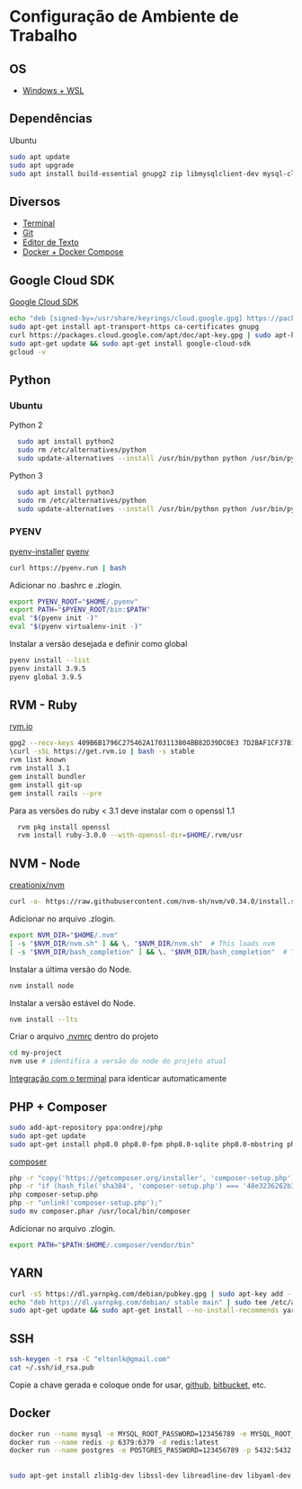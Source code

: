 # Configuração de Ambiente de Trabalho

## OS

- [Windows + WSL](WSL.md)

## Dependências

Ubuntu

```sh
sudo apt update
sudo apt upgrade
sudo apt install build-essential gnupg2 zip libmysqlclient-dev mysql-client libpq-dev postgresql-client imagemagick libvips
```

## Diversos

- [Terminal](Terminal.md)
- [Git](Git.md)
- [Editor de Texto](Editor.md)
- [Docker + Docker Compose](Docker.md)

## Google Cloud SDK

[Google Cloud SDK](https://cloud.google.com/sdk/docs/install#deb)

```sh
echo "deb [signed-by=/usr/share/keyrings/cloud.google.gpg] https://packages.cloud.google.com/apt cloud-sdk main" | sudo tee -a /etc/apt/sources.list.d/google-cloud-sdk.list
sudo apt-get install apt-transport-https ca-certificates gnupg
curl https://packages.cloud.google.com/apt/doc/apt-key.gpg | sudo apt-key --keyring /usr/share/keyrings/cloud.google.gpg add -
sudo apt-get update && sudo apt-get install google-cloud-sdk
gcloud -v
```

## Python

### Ubuntu

Python 2

```sh
  sudo apt install python2
  sudo rm /etc/alternatives/python
  sudo update-alternatives --install /usr/bin/python python /usr/bin/python2 1
```

Python 3

```sh
  sudo apt install python3
  sudo rm /etc/alternatives/python
  sudo update-alternatives --install /usr/bin/python python /usr/bin/python3 1
```

### PYENV

[pyenv-installer](https://github.com/pyenv/pyenv-installer)
[pyenv](https://github.com/pyenv/pyenv)


```sh
curl https://pyenv.run | bash
```

Adicionar no .bashrc e .zlogin.

```sh
export PYENV_ROOT="$HOME/.pyenv"
export PATH="$PYENV_ROOT/bin:$PATH"
eval "$(pyenv init -)"
eval "$(pyenv virtualenv-init -)"
```

Instalar a versão desejada e definir como global

```sh
pyenv install --list
pyenv install 3.9.5
pyenv global 3.9.5
```

## RVM - Ruby

[rvm.io](https://rvm.io/)

```sh
gpg2 --recv-keys 409B6B1796C275462A1703113804BB82D39DC0E3 7D2BAF1CF37B13E2069D6956105BD0E739499BDB
\curl -sSL https://get.rvm.io | bash -s stable
rvm list known
rvm install 3.1
gem install bundler
gem install git-up
gem install rails --pre
```

Para as versões do ruby < 3.1 deve instalar com o openssl 1.1

```sh
  rvm pkg install openssl
  rvm install ruby-3.0.0 --with-openssl-dir=$HOME/.rvm/usr
```

## NVM - Node

[creationix/nvm](https://github.com/creationix/nvm)

```sh
curl -o- https://raw.githubusercontent.com/nvm-sh/nvm/v0.34.0/install.sh | bash
```

Adicionar no arquivo .zlogin.

```sh
export NVM_DIR="$HOME/.nvm"
[ -s "$NVM_DIR/nvm.sh" ] && \. "$NVM_DIR/nvm.sh"  # This loads nvm
[ -s "$NVM_DIR/bash_completion" ] && \. "$NVM_DIR/bash_completion"  # This loads nvm bash_completion
```

Instalar a última versão do Node.

```sh
nvm install node
```

Instalar a versão estável do Node.

```sh
nvm install --lts
```

Criar o arquivo [.nvmrc](https://github.com/nvm-sh/nvm#nvmrc) dentro do projeto

```sh
cd my-project
nvm use # identifica a versão do node do projeto atual
```

[Integração com o terminal](https://github.com/nvm-sh/nvm#deeper-shell-integration) para identicar automaticamente

## PHP + Composer

```sh
sudo add-apt-repository ppa:ondrej/php
sudo apt-get update
sudo apt-get install php8.0 php8.0-fpm php8.0-sqlite php8.0-mbstring php8.0-curl php8.0-xml php8.0-zip 
```

[composer](https://getcomposer.org/download/)

```sh
php -r "copy('https://getcomposer.org/installer', 'composer-setup.php');"
php -r "if (hash_file('sha384', 'composer-setup.php') === '48e3236262b34d30969dca3c37281b3b4bbe3221bda826ac6a9a62d6444cdb0dcd0615698a5cbe587c3f0fe57a54d8f5') { echo 'Installer verified'; } else { echo 'Installer corrupt'; unlink('composer-setup.php'); } echo PHP_EOL;"
php composer-setup.php
php -r "unlink('composer-setup.php');"
sudo mv composer.phar /usr/local/bin/composer
```

Adicionar no arquivo .zlogin.

```sh
export PATH="$PATH:$HOME/.composer/vendor/bin"
```

## YARN

```sh
curl -sS https://dl.yarnpkg.com/debian/pubkey.gpg | sudo apt-key add -
echo "deb https://dl.yarnpkg.com/debian/ stable main" | sudo tee /etc/apt/sources.list.d/yarn.list
sudo apt-get update && sudo apt-get install --no-install-recommends yarn
```

## SSH

```sh
ssh-keygen -t rsa -C "eltonlk@gmail.com"
cat ~/.ssh/id_rsa.pub
```

Copie a chave gerada e coloque onde for usar, [github](http://github.com/), [bitbucket](http://bitbucket.com/), etc.

## Docker

```sh
docker run --name mysql -e MYSQL_ROOT_PASSWORD=123456789 -e MYSQL_ROOT_HOST=% -p 3306:3306 -d mysql:latest
docker run --name redis -p 6379:6379 -d redis:latest
docker run --name postgres -e POSTGRES_PASSWORD=123456789 -p 5432:5432 -d postgres:latest
```

##

```sh
sudo apt-get install zlib1g-dev libssl-dev libreadline-dev libyaml-dev libsqlite3-dev sqlite3 libxml2-dev libxslt1-dev libcurl4-openssl-dev libffi-dev libgdbm-dev libncurses5-dev automake libtool bison libffi-dev python-software-properties libmysqlclient-dev
```
